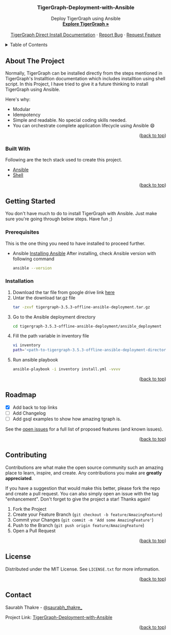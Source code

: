 <div id="top"></div>


<br />
<div align="center">
  
  <h3 align="center">TigerGraph-Deployment-with-Ansible</h3>

  <p align="center">
    Deploy TigerGraph using Ansible
    <br />
    <a href="https://www.tigergraph.com/"><strong>Explore TigerGraph »</strong></a>
    <br />
    <br />
    <a href="https://docs.tigergraph.com/tigergraph-server/current/installation/install">TigerGraph Direct Install Documentation</a>
    ·
    <a href="https://github.com/Saurabh-Thakre/TigerGraph-Deployment-with-Ansible/issues">Report Bug</a>
    ·
    <a href="https://github.com/Saurabh-Thakre/TigerGraph-Deployment-with-Ansible/issues">Request Feature</a>
  </p>
</div>



<!-- TABLE OF CONTENTS -->
<details>
  <summary>Table of Contents</summary>
  <ol>
    <li>
      <a href="#about-the-project">About The Project</a>
      <ul>
        <li><a href="#built-with">Built With</a></li>
      </ul>
    </li>
    <li>
      <a href="#getting-started">Getting Started</a>
      <ul>
        <li><a href="#prerequisites">Prerequisites</a></li>
        <li><a href="#installation">Installation</a></li>
      </ul>
    </li>
    <li><a href="#roadmap">Roadmap</a></li>
    <li><a href="#contributing">Contributing</a></li>
    <li><a href="#license">License</a></li>
    <li><a href="#contact">Contact</a></li>
  </ol>
</details>



<!-- ABOUT THE PROJECT -->
## About The Project

Normally, TigerGraph can be installed directly from the steps mentioned in TigerGraph's Installtion documentation which includes installtion using shell script. In this Project, I have tried to give it a future thinking to install TigerGraph using Ansible.

Here's why:
* Modular
* Idempotency
* Simple and readable. No special coding skills needed.
* You can orchestrate complete application lifecycle using Ansible :smile:

<p align="right">(<a href="#top">back to top</a>)</p>



### Built With

Following are the tech stack used to create this project.

* [Ansible](https://www.ansible.com/)
* [Shell](https://www.gnu.org/savannah-checkouts/gnu/bash/manual/bash.html)

<p align="right">(<a href="#top">back to top</a>)</p>



<!-- GETTING STARTED -->
## Getting Started

You don't have much to do to install TigerGraph with Ansible. Just make sure you're going through below steps. Have fun ;)

### Prerequisites

This is the one thing you need to have installed to proceed further.
* Ansible
  [Installing Ansible](https://docs.ansible.com/ansible/latest/installation_guide/intro_installation.html)
  After installing, check Ansible version with following command
  ```sh
  ansible --version
  ```

### Installation

1. Download the tar file from google drive link [here](https://drive.google.com/file/d/1aMDNV1ujpYMI663ddodsnwjMCSwzznLe/view?usp=sharing)
2. Untar the download tar.gz file
   ```sh
   tar -zxvf tigergraph-3.5.3-offline-ansible-deployment.tar.gz
   ```
3. Go to the Ansible deployment directory
   ```sh
   cd tigergraph-3.5.3-offline-ansible-deployment/ansible_deployment
   ```
4. Fill the path variable in inventory file 
   ```sh
   vi inventory
   path='<path-to-tigergraph-3.5.3-offline-ansible-deployment-directory>'
   ```
5. Run ansible playbook
   ```sh
   ansible-playbook -i inventory install.yml -vvvv
   ```

<p align="right">(<a href="#top">back to top</a>)</p>



<!-- ROADMAP -->
## Roadmap

- [x] Add back to top links
- [ ] Add Changelog
- [ ] Add gsql examples to show how amazing tgraph is. 

See the [open issues](https://github.com/Saurabh-Thakre/TigerGraph-Deployment-with-Ansible/issues) for a full list of proposed features (and known issues).

<p align="right">(<a href="#top">back to top</a>)</p>



<!-- CONTRIBUTING -->
## Contributing

Contributions are what make the open source community such an amazing place to learn, inspire, and create. Any contributions you make are **greatly appreciated**.

If you have a suggestion that would make this better, please fork the repo and create a pull request. You can also simply open an issue with the tag "enhancement".
Don't forget to give the project a star! Thanks again!

1. Fork the Project
2. Create your Feature Branch (`git checkout -b feature/AmazingFeature`)
3. Commit your Changes (`git commit -m 'Add some AmazingFeature'`)
4. Push to the Branch (`git push origin feature/AmazingFeature`)
5. Open a Pull Request

<p align="right">(<a href="#top">back to top</a>)</p>



<!-- LICENSE -->
## License

Distributed under the MIT License. See `LICENSE.txt` for more information.

<p align="right">(<a href="#top">back to top</a>)</p>



<!-- CONTACT -->
## Contact

Saurabh Thakre - [@saurabh_thakre_](https://twitter.com/saurabh_thakre_)

Project Link: [TigerGraph-Deployment-with-Ansible](https://github.com/Saurabh-Thakre/TigerGraph-Deployment-with-Ansible/)

<p align="right">(<a href="#top">back to top</a>)</p>
